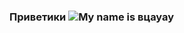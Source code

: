 ### Приветики ![](https://user-images.githubusercontent.com/18350557/176309783-0785949b-9127-417c-8b55-ab5a4333674e.gif)My name is вцауау

<!--
**ifaqer/ifaqer** is a ✨ _special_ ✨ repository because its `README.md` (this file) appears on your GitHub profile.

Here are some ideas to get you started:

- 🔭 I’m currently working on ...
- 🌱 I’m currently learning ...
- 👯 I’m looking to collaborate on ...
- 🤔 I’m looking for help with ...
- 💬 Ask me about ...
- 📫 How to reach me: ...
- 😄 Pronouns: ...
- ⚡ Fun fact: ...
-->
